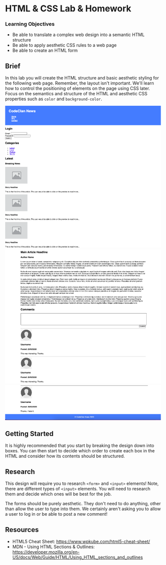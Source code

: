 # HTML & CSS Lab & Homework

### Learning Objectives

- Be able to translate a complex web design into a semantic HTML structure
- Be able to apply aesthetic CSS rules to a web page
- Be able to create an HTML form

## Brief

In this lab you will create the HTML structure and basic aesthetic styling for the following web page. Remember, the layout isn't important. We'll learn how to control the positioning of elements on the page using CSS later. Focus on the semantics and structure of the HTML and aesthetic CSS properties such as `color` and `background-color`.

<!-- ![Finished web page](images/finished-page.png) -->
![Finished web page](images/finished-page_1.png)
![Finished web page](images/finished-page_2.png)
![Finished web page](images/finished-page_3.png)

## Getting Started

It is highly recommended that you start by breaking the design down into boxes. You can then start to decide which order to create each box in the HTML and consider how its contents should be structured.

## Research

This design will require you to research `<form>` and `<input>` elements! Note, there are different types of `<input>` elements. You will need to research them and decide which ones will be best for the job.

The forms should be purely aesthetic. They don't need to do anything, other than allow the user to type into them. We certainly aren't asking you to allow a user to log in or be able to post a new comment!

## Resources

- HTML5 Cheat Sheet: https://www.wpkube.com/html5-cheat-sheet/
- MDN - Using HTML Sections & Outlines: https://developer.mozilla.org/en-US/docs/Web/Guide/HTML/Using_HTML_sections_and_outlines